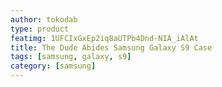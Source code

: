 ```yaml
---
author: tokodab
type: product
featimg: 1UFCIxGxEp2iq8aUTPb4Dnd-NIA_iAlAt
title: The Dude Abides Samsung Galaxy S9 Case
tags: [samsung, galaxy, s9]
category: [samsung]
---
```

